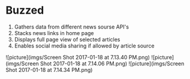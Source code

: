 # Buzzed

1) Gathers data from different news sourse API's
2) Stacks news links in home page
3) Displays full page view of selected articles   
4) Enables social media sharing if allowed by article source 

![picture](imgs/Screen Shot 2017-01-18 at 7.13.40 PM.png)
![picture](imgs/Screen Shot 2017-01-18 at 7.14.06 PM.png)
![picture](imgs/Screen Shot 2017-01-18 at 7.14.34 PM.png)

